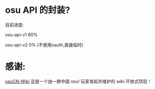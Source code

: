 # osu API 的封装?

目前进度:

osu-api-v1 60%

osu-api-v2 0% (不使用oauth,直接临时)

# 感谢:
[osuCN-Wiki](https://docs.osuwiki.cn/) 这是一个由一群中国 osu! 玩家发起并维护的 wiki 开放式项目！